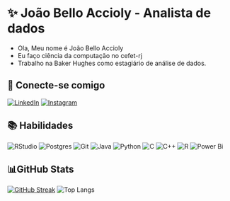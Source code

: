 # ✨ João Bello Accioly - Analista de dados

+ Ola, Meu nome é João Bello Accioly 
+ Eu faço ciência da computação no cefet-rj
+ Trabalho na Baker Hughes como estagiário de análise de dados.

## 💬 Conecte-se comigo
[![LinkedIn](https://img.shields.io/badge/LinkedIn-1b1b27?style=for-the-badge&logo=linkedin&logoColor=0E76A8)](https://www.linkedin.com/in/joão-bello-accioly/)
[![Instagram](https://img.shields.io/badge/Instagram-1b1b27?style=for-the-badge&logo=instagram)](https://www.instagram.com/joao_bello01/)

## 📚 Habilidades
![RStudio](https://img.shields.io/badge/RStudio-4285F4?style=for-the-badge&logo=rstudio&logoColor=white)
![Postgres](https://img.shields.io/badge/postgres-%23316192.svg?style=for-the-badge&logo=postgresql&logoColor=white)
![Git](https://img.shields.io/badge/git-1b1b27?style=for-the-badge&logo=git)
![Java](https://img.shields.io/badge/Java-1b1b27?style=for-the-badge&logo=java)
![Python](https://img.shields.io/badge/Python-1b1b27?style=for-the-badge&logo=python)
![C](https://img.shields.io/badge/C-1b1b27?style=for-the-badge&logo=c)
![C++](https://img.shields.io/badge/C%2B%2B-1b1b27?style=for-the-badge&logo=c%2B%2B&logoColor=00599C)
![R](https://img.shields.io/badge/r-%23276DC3.svg?style=for-the-badge&logo=r&logoColor=white)
![Power Bi](https://img.shields.io/badge/power_bi-F2C811?style=for-the-badge&logo=powerbi&logoColor=black)

## 📊GitHub Stats
[![GitHub Streak](https://streak-stats.demolab.com/?user=JoaoBello01&theme=tokyonight)](https://git.io/streak-stats)
![Top Langs](https://github-readme-stats-git-masterrstaa-rickstaa.vercel.app/api/top-langs/?username=JoaoBello01&layout=compact&bg_color=1b1b27&border_color=fff&title_color=618fdb&text_color=bf91f3&include_all_commits=true&count_private=true)
